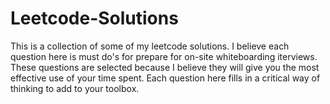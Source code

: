 # Leetcode-Solutions
This is a collection of some of my leetcode solutions. I believe each question here is must do's for prepare for on-site whiteboarding iterviews. These questions are selected because I believe they will give you the most effective use of your time spent. Each question here fills in a critical way of thinking to add to your toolbox.
